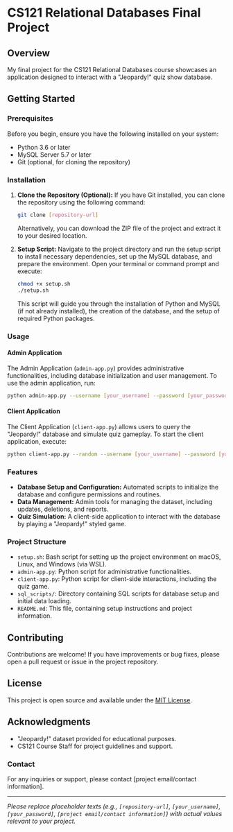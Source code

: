# CS121 Relational Databases Final Project

## Overview

My final project for the CS121 Relational Databases course showcases an application designed to interact with a "Jeopardy!" quiz show database. 

## Getting Started

### Prerequisites

Before you begin, ensure you have the following installed on your system:
- Python 3.6 or later
- MySQL Server 5.7 or later
- Git (optional, for cloning the repository)

### Installation

1. **Clone the Repository (Optional):** If you have Git installed, you can clone the repository using the following command:
   ```bash
   git clone [repository-url]
   ```
   Alternatively, you can download the ZIP file of the project and extract it to your desired location.

2. **Setup Script:** Navigate to the project directory and run the setup script to install necessary dependencies, set up the MySQL database, and prepare the environment. Open your terminal or command prompt and execute:
   ```bash
   chmod +x setup.sh
   ./setup.sh
   ```
   This script will guide you through the installation of Python and MySQL (if not already installed), the creation of the database, and the setup of required Python packages.

### Usage

#### Admin Application

The Admin Application (`admin-app.py`) provides administrative functionalities, including database initialization and user management. To use the admin application, run:
```bash
python admin-app.py --username [your_username] --password [your_password]
```

#### Client Application

The Client Application (`client-app.py`) allows users to query the "Jeopardy!" database and simulate quiz gameplay. To start the client application, execute:
```bash
python client-app.py --random --username [your_username] --password [your_password]
```

### Features

- **Database Setup and Configuration:** Automated scripts to initialize the database and configure permissions and routines.
- **Data Management:** Admin tools for managing the dataset, including updates, deletions, and reports.
- **Quiz Simulation:** A client-side application to interact with the database by playing a "Jeopardy!" styled game.

### Project Structure

- `setup.sh`: Bash script for setting up the project environment on macOS, Linux, and Windows (via WSL).
- `admin-app.py`: Python script for administrative functionalities.
- `client-app.py`: Python script for client-side interactions, including the quiz game.
- `sql_scripts/`: Directory containing SQL scripts for database setup and initial data loading.
- `README.md`: This file, containing setup instructions and project information.

## Contributing

Contributions are welcome! If you have improvements or bug fixes, please open a pull request or issue in the project repository.

## License

This project is open source and available under the [MIT License](LICENSE).

## Acknowledgments

- "Jeopardy!" dataset provided for educational purposes.
- CS121 Course Staff for project guidelines and support.

### Contact

For any inquiries or support, please contact [project email/contact information].

---

*Please replace placeholder texts (e.g., `[repository-url]`, `[your_username]`, `[your_password]`, `[project email/contact information]`) with actual values relevant to your project.*